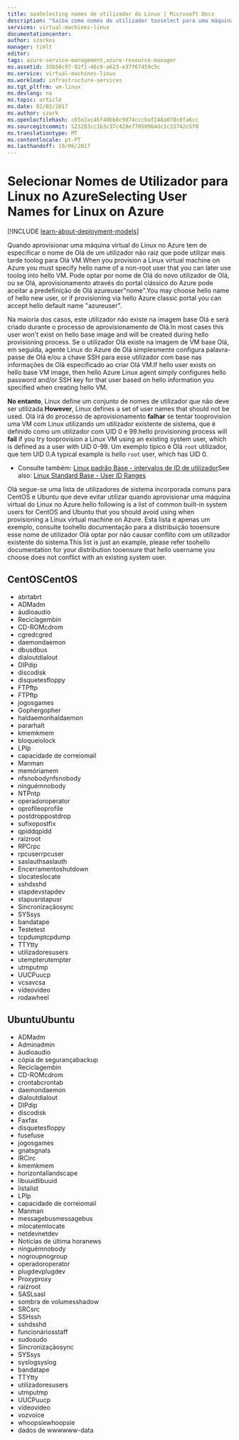```yaml
---
title: aaaSelecting nomes de utilizador do Linux | Microsoft Docs
description: "Saiba como nomes de utilizador tooselect para uma máquina virtual do Linux no Azure."
services: virtual-machines-linux
documentationcenter: 
author: szarkos
manager: timlt
editor: 
tags: azure-service-management,azure-resource-manager
ms.assetid: 33b50c97-92f1-46c9-a623-e37f67459c5c
ms.service: virtual-machines-linux
ms.workload: infrastructure-services
ms.tgt_pltfrm: vm-linux
ms.devlang: na
ms.topic: article
ms.date: 02/02/2017
ms.author: szark
ms.openlocfilehash: c65e2ac46f40bb8c9d74cccbaf248a070c0fa6cc
ms.sourcegitcommit: 523283cc1b3c37c428e77850964dc1c33742c5f0
ms.translationtype: MT
ms.contentlocale: pt-PT
ms.lasthandoff: 10/06/2017
---
```

# <a name="selecting-user-names-for-linux-on-azure"></a><span data-ttu-id="f3eba-103">Selecionar Nomes de Utilizador para Linux no Azure</span><span class="sxs-lookup"><span data-stu-id="f3eba-103">Selecting User Names for Linux on Azure</span></span>
[!INCLUDE [learn-about-deployment-models](../../../includes/learn-about-deployment-models-both-include.md)]

<span data-ttu-id="f3eba-104">Quando aprovisionar uma máquina virtual do Linux no Azure tem de especificar o nome de Olá de um utilizador não raiz que pode utilizar mais tarde toolog para Olá VM.</span><span class="sxs-lookup"><span data-stu-id="f3eba-104">When you provision a Linux virtual machine on Azure you must specify hello name of a non-root user that you can later use toolog into hello VM.</span></span> <span data-ttu-id="f3eba-105">Pode optar por nome de Olá do novo utilizador de Olá, ou se Olá, aprovisionamento através do portal clássico do Azure pode aceitar a predefinição de Olá azureuser"nome".</span><span class="sxs-lookup"><span data-stu-id="f3eba-105">You may choose hello name of hello new user, or if provisioning via hello Azure classic portal you can accept hello default name "azureuser".</span></span>

<span data-ttu-id="f3eba-106">Na maioria dos casos, este utilizador não existe na imagem base Olá e será criado durante o processo de aprovisionamento de Olá.</span><span class="sxs-lookup"><span data-stu-id="f3eba-106">In most cases this user won't exist on hello base image and will be created during hello provisioning process.</span></span> <span data-ttu-id="f3eba-107">Se o utilizador Olá existe na imagem de VM base Olá, em seguida, agente Linux do Azure de Olá simplesmente configura palavra-passe de Olá e/ou a chave SSH para esse utilizador com base nas informações de Olá especificado ao criar Olá VM.</span><span class="sxs-lookup"><span data-stu-id="f3eba-107">If hello user exists on hello base VM image, then hello Azure Linux agent simply configures hello password and/or SSH key for that user based on hello information you specified when creating hello VM.</span></span>

<span data-ttu-id="f3eba-108">**No entanto**, Linux define um conjunto de nomes de utilizador que não deve ser utilizada.</span><span class="sxs-lookup"><span data-stu-id="f3eba-108">**However**, Linux defines a set of user names that should not be used.</span></span> <span data-ttu-id="f3eba-109">Olá irá do processo de aprovisionamento **falhar** se tentar tooprovision uma VM com Linux utilizando um utilizador existente de sistema, que é definido como um utilizador com UID 0 e 99.</span><span class="sxs-lookup"><span data-stu-id="f3eba-109">hello provisioning process will **fail** if you try tooprovision a Linux VM using an existing system user, which is defined as a user with UID 0-99.</span></span> <span data-ttu-id="f3eba-110">Um exemplo típico é Olá `root` utilizador, que tem UID 0.</span><span class="sxs-lookup"><span data-stu-id="f3eba-110">A typical example is hello `root` user, which has UID 0.</span></span>

* <span data-ttu-id="f3eba-111">Consulte também: [Linux padrão Base - intervalos de ID de utilizador](http://refspecs.linuxfoundation.org/LSB_4.1.0/LSB-Core-generic/LSB-Core-generic/uidrange.html)</span><span class="sxs-lookup"><span data-stu-id="f3eba-111">See also: [Linux Standard Base - User ID Ranges](http://refspecs.linuxfoundation.org/LSB_4.1.0/LSB-Core-generic/LSB-Core-generic/uidrange.html)</span></span>

<span data-ttu-id="f3eba-112">Olá segue-se uma lista de utilizadores de sistema incorporada comuns para CentOS e Ubuntu que deve evitar utilizar quando aprovisionar uma máquina virtual do Linux no Azure.</span><span class="sxs-lookup"><span data-stu-id="f3eba-112">hello following is a list of common built-in system users for CentOS and Ubuntu that you should avoid using when provisioning a Linux virtual machine on Azure.</span></span> <span data-ttu-id="f3eba-113">Esta lista é apenas um exemplo, consulte toohello documentação para a distribuição tooensure esse nome de utilizador Olá optar por não causar conflito com um utilizador existente do sistema.</span><span class="sxs-lookup"><span data-stu-id="f3eba-113">This list is just an example, please refer toohello documentation for your distribution tooensure that hello username you choose does not conflict with an existing system user.</span></span>

## <a name="centos"></a><span data-ttu-id="f3eba-114">CentOS</span><span class="sxs-lookup"><span data-stu-id="f3eba-114">CentOS</span></span>
* <span data-ttu-id="f3eba-115">abrt</span><span class="sxs-lookup"><span data-stu-id="f3eba-115">abrt</span></span>
* <span data-ttu-id="f3eba-116">ADM</span><span class="sxs-lookup"><span data-stu-id="f3eba-116">adm</span></span>
* <span data-ttu-id="f3eba-117">áudio</span><span class="sxs-lookup"><span data-stu-id="f3eba-117">audio</span></span>
* <span data-ttu-id="f3eba-118">Reciclagem</span><span class="sxs-lookup"><span data-stu-id="f3eba-118">bin</span></span>
* <span data-ttu-id="f3eba-119">CD-ROM</span><span class="sxs-lookup"><span data-stu-id="f3eba-119">cdrom</span></span>
* <span data-ttu-id="f3eba-120">cgred</span><span class="sxs-lookup"><span data-stu-id="f3eba-120">cgred</span></span>
* <span data-ttu-id="f3eba-121">daemon</span><span class="sxs-lookup"><span data-stu-id="f3eba-121">daemon</span></span>
* <span data-ttu-id="f3eba-122">dbus</span><span class="sxs-lookup"><span data-stu-id="f3eba-122">dbus</span></span>
* <span data-ttu-id="f3eba-123">dialout</span><span class="sxs-lookup"><span data-stu-id="f3eba-123">dialout</span></span>
* <span data-ttu-id="f3eba-124">DIP</span><span class="sxs-lookup"><span data-stu-id="f3eba-124">dip</span></span>
* <span data-ttu-id="f3eba-125">disco</span><span class="sxs-lookup"><span data-stu-id="f3eba-125">disk</span></span>
* <span data-ttu-id="f3eba-126">disquetes</span><span class="sxs-lookup"><span data-stu-id="f3eba-126">floppy</span></span>
* <span data-ttu-id="f3eba-127">FTP</span><span class="sxs-lookup"><span data-stu-id="f3eba-127">ftp</span></span>
* <span data-ttu-id="f3eba-128">FTP</span><span class="sxs-lookup"><span data-stu-id="f3eba-128">ftp</span></span>
* <span data-ttu-id="f3eba-129">jogos</span><span class="sxs-lookup"><span data-stu-id="f3eba-129">games</span></span>
* <span data-ttu-id="f3eba-130">Gopher</span><span class="sxs-lookup"><span data-stu-id="f3eba-130">gopher</span></span>
* <span data-ttu-id="f3eba-131">haldaemon</span><span class="sxs-lookup"><span data-stu-id="f3eba-131">haldaemon</span></span>
* <span data-ttu-id="f3eba-132">parar</span><span class="sxs-lookup"><span data-stu-id="f3eba-132">halt</span></span>
* <span data-ttu-id="f3eba-133">kmem</span><span class="sxs-lookup"><span data-stu-id="f3eba-133">kmem</span></span>
* <span data-ttu-id="f3eba-134">bloqueio</span><span class="sxs-lookup"><span data-stu-id="f3eba-134">lock</span></span>
* <span data-ttu-id="f3eba-135">LP</span><span class="sxs-lookup"><span data-stu-id="f3eba-135">lp</span></span>
* <span data-ttu-id="f3eba-136">capacidade de correio</span><span class="sxs-lookup"><span data-stu-id="f3eba-136">mail</span></span>
* <span data-ttu-id="f3eba-137">Man</span><span class="sxs-lookup"><span data-stu-id="f3eba-137">man</span></span>
* <span data-ttu-id="f3eba-138">memória</span><span class="sxs-lookup"><span data-stu-id="f3eba-138">mem</span></span>
* <span data-ttu-id="f3eba-139">nfsnobody</span><span class="sxs-lookup"><span data-stu-id="f3eba-139">nfsnobody</span></span>
* <span data-ttu-id="f3eba-140">ninguém</span><span class="sxs-lookup"><span data-stu-id="f3eba-140">nobody</span></span>
* <span data-ttu-id="f3eba-141">NTP</span><span class="sxs-lookup"><span data-stu-id="f3eba-141">ntp</span></span>
* <span data-ttu-id="f3eba-142">operador</span><span class="sxs-lookup"><span data-stu-id="f3eba-142">operator</span></span>
* <span data-ttu-id="f3eba-143">oprofile</span><span class="sxs-lookup"><span data-stu-id="f3eba-143">oprofile</span></span>
* <span data-ttu-id="f3eba-144">postdrop</span><span class="sxs-lookup"><span data-stu-id="f3eba-144">postdrop</span></span>
* <span data-ttu-id="f3eba-145">sufixo</span><span class="sxs-lookup"><span data-stu-id="f3eba-145">postfix</span></span>
* <span data-ttu-id="f3eba-146">qpidd</span><span class="sxs-lookup"><span data-stu-id="f3eba-146">qpidd</span></span>
* <span data-ttu-id="f3eba-147">raiz</span><span class="sxs-lookup"><span data-stu-id="f3eba-147">root</span></span>
* <span data-ttu-id="f3eba-148">RPC</span><span class="sxs-lookup"><span data-stu-id="f3eba-148">rpc</span></span>
* <span data-ttu-id="f3eba-149">rpcuser</span><span class="sxs-lookup"><span data-stu-id="f3eba-149">rpcuser</span></span>
* <span data-ttu-id="f3eba-150">saslauth</span><span class="sxs-lookup"><span data-stu-id="f3eba-150">saslauth</span></span>
* <span data-ttu-id="f3eba-151">Encerramento</span><span class="sxs-lookup"><span data-stu-id="f3eba-151">shutdown</span></span>
* <span data-ttu-id="f3eba-152">slocate</span><span class="sxs-lookup"><span data-stu-id="f3eba-152">slocate</span></span>
* <span data-ttu-id="f3eba-153">sshd</span><span class="sxs-lookup"><span data-stu-id="f3eba-153">sshd</span></span>
* <span data-ttu-id="f3eba-154">stapdev</span><span class="sxs-lookup"><span data-stu-id="f3eba-154">stapdev</span></span>
* <span data-ttu-id="f3eba-155">stapusr</span><span class="sxs-lookup"><span data-stu-id="f3eba-155">stapusr</span></span>
* <span data-ttu-id="f3eba-156">Sincronização</span><span class="sxs-lookup"><span data-stu-id="f3eba-156">sync</span></span>
* <span data-ttu-id="f3eba-157">SYS</span><span class="sxs-lookup"><span data-stu-id="f3eba-157">sys</span></span>
* <span data-ttu-id="f3eba-158">banda</span><span class="sxs-lookup"><span data-stu-id="f3eba-158">tape</span></span>
* <span data-ttu-id="f3eba-159">Teste</span><span class="sxs-lookup"><span data-stu-id="f3eba-159">test</span></span>
* <span data-ttu-id="f3eba-160">tcpdump</span><span class="sxs-lookup"><span data-stu-id="f3eba-160">tcpdump</span></span>
* <span data-ttu-id="f3eba-161">TTY</span><span class="sxs-lookup"><span data-stu-id="f3eba-161">tty</span></span>
* <span data-ttu-id="f3eba-162">utilizadores</span><span class="sxs-lookup"><span data-stu-id="f3eba-162">users</span></span>
* <span data-ttu-id="f3eba-163">utempter</span><span class="sxs-lookup"><span data-stu-id="f3eba-163">utempter</span></span>
* <span data-ttu-id="f3eba-164">utmp</span><span class="sxs-lookup"><span data-stu-id="f3eba-164">utmp</span></span>
* <span data-ttu-id="f3eba-165">UUCP</span><span class="sxs-lookup"><span data-stu-id="f3eba-165">uucp</span></span>
* <span data-ttu-id="f3eba-166">vcsa</span><span class="sxs-lookup"><span data-stu-id="f3eba-166">vcsa</span></span>
* <span data-ttu-id="f3eba-167">vídeo</span><span class="sxs-lookup"><span data-stu-id="f3eba-167">video</span></span>
* <span data-ttu-id="f3eba-168">roda</span><span class="sxs-lookup"><span data-stu-id="f3eba-168">wheel</span></span>

## <a name="ubuntu"></a><span data-ttu-id="f3eba-169">Ubuntu</span><span class="sxs-lookup"><span data-stu-id="f3eba-169">Ubuntu</span></span>
* <span data-ttu-id="f3eba-170">ADM</span><span class="sxs-lookup"><span data-stu-id="f3eba-170">adm</span></span>
* <span data-ttu-id="f3eba-171">Admin</span><span class="sxs-lookup"><span data-stu-id="f3eba-171">admin</span></span>
* <span data-ttu-id="f3eba-172">áudio</span><span class="sxs-lookup"><span data-stu-id="f3eba-172">audio</span></span>
* <span data-ttu-id="f3eba-173">cópia de segurança</span><span class="sxs-lookup"><span data-stu-id="f3eba-173">backup</span></span>
* <span data-ttu-id="f3eba-174">Reciclagem</span><span class="sxs-lookup"><span data-stu-id="f3eba-174">bin</span></span>
* <span data-ttu-id="f3eba-175">CD-ROM</span><span class="sxs-lookup"><span data-stu-id="f3eba-175">cdrom</span></span>
* <span data-ttu-id="f3eba-176">crontab</span><span class="sxs-lookup"><span data-stu-id="f3eba-176">crontab</span></span>
* <span data-ttu-id="f3eba-177">daemon</span><span class="sxs-lookup"><span data-stu-id="f3eba-177">daemon</span></span>
* <span data-ttu-id="f3eba-178">dialout</span><span class="sxs-lookup"><span data-stu-id="f3eba-178">dialout</span></span>
* <span data-ttu-id="f3eba-179">DIP</span><span class="sxs-lookup"><span data-stu-id="f3eba-179">dip</span></span>
* <span data-ttu-id="f3eba-180">disco</span><span class="sxs-lookup"><span data-stu-id="f3eba-180">disk</span></span>
* <span data-ttu-id="f3eba-181">Fax</span><span class="sxs-lookup"><span data-stu-id="f3eba-181">fax</span></span>
* <span data-ttu-id="f3eba-182">disquetes</span><span class="sxs-lookup"><span data-stu-id="f3eba-182">floppy</span></span>
* <span data-ttu-id="f3eba-183">fuse</span><span class="sxs-lookup"><span data-stu-id="f3eba-183">fuse</span></span>
* <span data-ttu-id="f3eba-184">jogos</span><span class="sxs-lookup"><span data-stu-id="f3eba-184">games</span></span>
* <span data-ttu-id="f3eba-185">gnats</span><span class="sxs-lookup"><span data-stu-id="f3eba-185">gnats</span></span>
* <span data-ttu-id="f3eba-186">IRC</span><span class="sxs-lookup"><span data-stu-id="f3eba-186">irc</span></span>
* <span data-ttu-id="f3eba-187">kmem</span><span class="sxs-lookup"><span data-stu-id="f3eba-187">kmem</span></span>
* <span data-ttu-id="f3eba-188">horizontal</span><span class="sxs-lookup"><span data-stu-id="f3eba-188">landscape</span></span>
* <span data-ttu-id="f3eba-189">libuuid</span><span class="sxs-lookup"><span data-stu-id="f3eba-189">libuuid</span></span>
* <span data-ttu-id="f3eba-190">lista</span><span class="sxs-lookup"><span data-stu-id="f3eba-190">list</span></span>
* <span data-ttu-id="f3eba-191">LP</span><span class="sxs-lookup"><span data-stu-id="f3eba-191">lp</span></span>
* <span data-ttu-id="f3eba-192">capacidade de correio</span><span class="sxs-lookup"><span data-stu-id="f3eba-192">mail</span></span>
* <span data-ttu-id="f3eba-193">Man</span><span class="sxs-lookup"><span data-stu-id="f3eba-193">man</span></span>
* <span data-ttu-id="f3eba-194">messagebus</span><span class="sxs-lookup"><span data-stu-id="f3eba-194">messagebus</span></span>
* <span data-ttu-id="f3eba-195">mlocate</span><span class="sxs-lookup"><span data-stu-id="f3eba-195">mlocate</span></span>
* <span data-ttu-id="f3eba-196">netdev</span><span class="sxs-lookup"><span data-stu-id="f3eba-196">netdev</span></span>
* <span data-ttu-id="f3eba-197">Notícias de última hora</span><span class="sxs-lookup"><span data-stu-id="f3eba-197">news</span></span>
* <span data-ttu-id="f3eba-198">ninguém</span><span class="sxs-lookup"><span data-stu-id="f3eba-198">nobody</span></span>
* <span data-ttu-id="f3eba-199">nogroup</span><span class="sxs-lookup"><span data-stu-id="f3eba-199">nogroup</span></span>
* <span data-ttu-id="f3eba-200">operador</span><span class="sxs-lookup"><span data-stu-id="f3eba-200">operator</span></span>
* <span data-ttu-id="f3eba-201">plugdev</span><span class="sxs-lookup"><span data-stu-id="f3eba-201">plugdev</span></span>
* <span data-ttu-id="f3eba-202">Proxy</span><span class="sxs-lookup"><span data-stu-id="f3eba-202">proxy</span></span>
* <span data-ttu-id="f3eba-203">raiz</span><span class="sxs-lookup"><span data-stu-id="f3eba-203">root</span></span>
* <span data-ttu-id="f3eba-204">SASL</span><span class="sxs-lookup"><span data-stu-id="f3eba-204">sasl</span></span>
* <span data-ttu-id="f3eba-205">sombra de volumes</span><span class="sxs-lookup"><span data-stu-id="f3eba-205">shadow</span></span>
* <span data-ttu-id="f3eba-206">SRC</span><span class="sxs-lookup"><span data-stu-id="f3eba-206">src</span></span>
* <span data-ttu-id="f3eba-207">SSH</span><span class="sxs-lookup"><span data-stu-id="f3eba-207">ssh</span></span>
* <span data-ttu-id="f3eba-208">sshd</span><span class="sxs-lookup"><span data-stu-id="f3eba-208">sshd</span></span>
* <span data-ttu-id="f3eba-209">funcionários</span><span class="sxs-lookup"><span data-stu-id="f3eba-209">staff</span></span>
* <span data-ttu-id="f3eba-210">sudo</span><span class="sxs-lookup"><span data-stu-id="f3eba-210">sudo</span></span>
* <span data-ttu-id="f3eba-211">Sincronização</span><span class="sxs-lookup"><span data-stu-id="f3eba-211">sync</span></span>
* <span data-ttu-id="f3eba-212">SYS</span><span class="sxs-lookup"><span data-stu-id="f3eba-212">sys</span></span>
* <span data-ttu-id="f3eba-213">syslog</span><span class="sxs-lookup"><span data-stu-id="f3eba-213">syslog</span></span>
* <span data-ttu-id="f3eba-214">banda</span><span class="sxs-lookup"><span data-stu-id="f3eba-214">tape</span></span>
* <span data-ttu-id="f3eba-215">TTY</span><span class="sxs-lookup"><span data-stu-id="f3eba-215">tty</span></span>
* <span data-ttu-id="f3eba-216">utilizadores</span><span class="sxs-lookup"><span data-stu-id="f3eba-216">users</span></span>
* <span data-ttu-id="f3eba-217">utmp</span><span class="sxs-lookup"><span data-stu-id="f3eba-217">utmp</span></span>
* <span data-ttu-id="f3eba-218">UUCP</span><span class="sxs-lookup"><span data-stu-id="f3eba-218">uucp</span></span>
* <span data-ttu-id="f3eba-219">vídeo</span><span class="sxs-lookup"><span data-stu-id="f3eba-219">video</span></span>
* <span data-ttu-id="f3eba-220">voz</span><span class="sxs-lookup"><span data-stu-id="f3eba-220">voice</span></span>
* <span data-ttu-id="f3eba-221">whoopsie</span><span class="sxs-lookup"><span data-stu-id="f3eba-221">whoopsie</span></span>
* <span data-ttu-id="f3eba-222">dados de www</span><span class="sxs-lookup"><span data-stu-id="f3eba-222">www-data</span></span>

